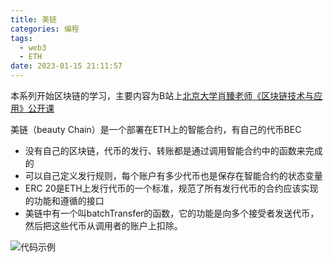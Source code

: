 ```yaml
---
title: 美链
categories: 编程
tags:
  - web3
  - ETH
date: 2023-01-15 21:11:57
---
```


本系列开始区块链的学习，主要内容为B站上[北京大学肖臻老师《区块链技术与应用》公开课](https://www.bilibili.com/video/BV1Vt411X7JF?p=1&vd_source=22653c02dfbe0c9c7bb4a200eb87fe4e)

美链（beauty Chain）是一个部署在ETH上的智能合约，有自己的代币BEC
- 没有自己的区块链，代币的发行、转账都是通过调用智能合约中的函数来完成的
- 可以自己定义发行规则，每个账户有多少代币也是保存在智能合约的状态变量
- ERC 20是ETH上发行代币的一个标准，规范了所有发行代币的合约应该实现的功能和遵循的接口
- 美链中有一个叫batchTransfer的函数，它的功能是向多个接受者发送代币，然后把这些代币从调用者的账户上扣除。
  

![代码示例](./20230115-210926.jpg)